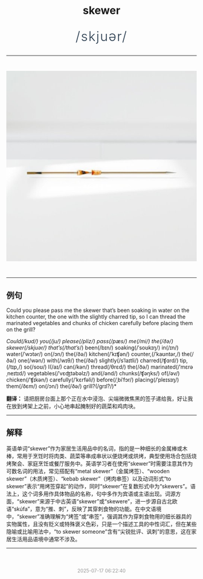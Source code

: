 <div align="center">

# skewer

<div style="margin: 30px 0;">
<h1 style="font-size: 2.5em; font-weight: 300; letter-spacing: 2px; margin: 0; color: #2c3e50;">
/skjuər/
</h1>
</div>

</div>

---

<div align="center" style="margin: 40px 0;">

![skewer](images/skewer.png)

</div>

---

## 例句

Could you please pass me the skewer that’s been soaking in water on the kitchen counter, the one with the slightly charred tip, so I can thread the marinated vegetables and chunks of chicken carefully before placing them on the grill?

*Could(/kʊd/) you(/ju/) please(/pliz/) pass(/pæs/) me(/mi/) the(/ðə/) skewer(/skjuər/) that’s(/that’s*/) been(/bɪn/) soaking(/ˈsoʊkɪŋ/) in(/ɪn/) water(/ˈwɔtər/) on(/ɔn/) the(/ðə/) kitchen(/ˈkɪʧən/) counter,(/ˈkaʊntər,/) the(/ðə/) one(/wən/) with(/wɪθ/) the(/ðə/) slightly(/sˈlaɪtli/) charred(/ʧɑrd/) tip,(/tɪp,/) so(/soʊ/) I(/aɪ/) can(/kən/) thread(/θrɛd/) the(/ðə/) marinated(/ˈmɛrəˌneɪtɪd/) vegetables(/ˈvɛʤtəbəlz/) and(/ənd/) chunks(/ʧəŋks/) of(/əv/) chicken(/ˈʧɪkən/) carefully(/ˈkɛrfəli/) before(/ˌbiˈfɔr/) placing(/ˈpleɪsɪŋ/) them(/ðɛm/) on(/ɔn/) the(/ðə/) grill?(/grɪl?/)*

**翻译：** 请把厨房台面上那个正在水中浸泡、尖端微微焦黑的签子递给我，好让我在放到烤架上之前，小心地串起腌制好的蔬菜和鸡肉块。

---

## 解释

英语单词“skewer”作为家居生活用品中的名词，指的是一种细长的金属棒或木棒，常用于烹饪时将肉类、蔬菜等串成串状以便烧烤或烘烤，典型使用场合包括烧烤聚会、家庭烹饪或餐厅服务中。英语学习者在使用“skewer”时需要注意其作为可数名词的用法，常见搭配有“metal skewer”（金属烤签）、“wooden skewer”（木质烤签）、“kebab skewer”（烤肉串签）以及动词形式“to skewer”表示“用烤签穿起”的动作，同时“skewer”在复数形式中为“skewers”。语法上，这个词多用作具体物品的名称，句中多作为宾语或主语出现。词源方面，“skewer”来源于中古英语“skewer”或“skewere”，进一步源自古北欧语“skúfa”，意为“推、刺”，反映了其穿刺食物的功能。在中文语境中，“skewer”准确理解为“烤签”或“串签”，强调其作为穿刺食物用的细长器具的实物属性，且没有贬义或特殊褒义色彩，只是一个描述工具的中性词汇，但在某些隐喻或比喻用法中，“to skewer someone”含有“尖锐批评、讽刺”的意思，这在家居生活用品语境中通常不涉及。


---

<div align="center" style="margin-top: 50px;">
<small style="color: #999; font-size: 0.9em;">2025-07-17 06:22:40</small>
</div>
